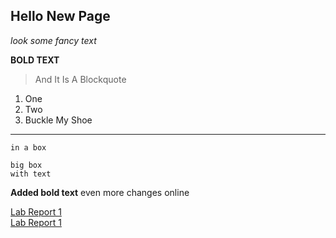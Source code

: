 ## Hello New Page

*look some fancy text*

**BOLD TEXT**
<br>
>And
>It
>Is
>A
>Blockquote

1. One
2. Two
3. Buckle My Shoe
***

`in a box`

```
big box
with text
```

**Added bold text**
even more changes online

[Lab Report 1](lab-report-1-week-2.html)
<br>
[Lab Report 1](https://AntDaKnee.github.io/cse15l-lab-reports/lab-report-1-week-2.html)